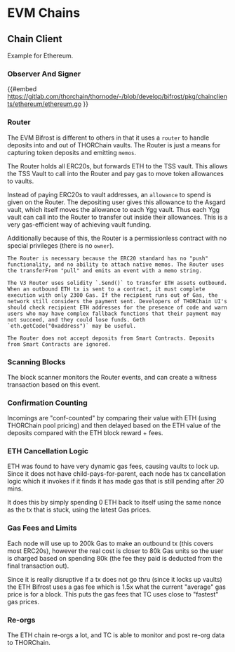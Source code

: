 # EVM Chains

## Chain Client

Example for Ethereum.

### Observer And Signer

{{#embed https://gitlab.com/thorchain/thornode/-/blob/develop/bifrost/pkg/chainclients/ethereum/ethereum.go }}

### Router

The EVM Bifrost is different to others in that it uses a `router` to handle deposits into and out of THORChain vaults. The Router is just a means for capturing token deposits and emitting `memos`.

The Router holds all ERC20s, but forwards ETH to the TSS vault. This allows the TSS Vault to call into the Router and pay gas to move token allowances to vaults.

Instead of paying ERC20s to vault addresses, an `allowance` to spend is given on the Router. The depositing user gives this allowance to the Asgard vault, which itself moves the allowance to each Ygg vault. Thus each Ygg vault can call into the Router to transfer out inside their allowances. This is a very gas-efficient way of achieving vault funding.

Additionally because of this, the Router is a permissionless contract with no special privileges (there is no `owner`).

```admonish info
The Router is necessary because the ERC20 standard has no "push" functionality, and no ability to attach native memos. The Router uses the transferFrom "pull" and emits an event with a memo string.
```

```admonish warning
The V3 Router uses solidity `.Send()` to transfer ETH assets outbound. When an outbound ETH tx is sent to a contract, it must complete execution with only 2300 Gas. If the recipient runs out of Gas, the network still considers the payment sent. Developers of THORChain UI's should check recipient ETH addresses for the presence of code and warn users who may have complex fallback functions that their payment may not succeed, and they could lose funds. Geth `eth.getCode("0xaddress")` may be useful.
```

```admonish warning
The Router does not accept deposits from Smart Contracts. Deposits from Smart Contracts are ignored.
```

### Scanning Blocks

The block scanner monitors the Router events, and can create a witness transaction based on this event.

### Confirmation Counting

Incomings are "conf-counted" by comparing their value with ETH (using THORChain pool pricing) and then delayed based on the ETH value of the deposits compared with the ETH block reward + fees.&#x20;

### ETH Cancellation Logic

ETH was found to have very dynamic gas fees, causing vaults to lock up. Since it does not have child-pays-for-parent, each node has tx cancellation logic which it invokes if it finds it has made gas that is still pending after 20 mins.&#x20;

It does this by simply spending 0 ETH back to itself using the same nonce as the tx that is stuck, using the latest Gas prices.&#x20;

### Gas Fees and Limits

Each node will use up to 200k Gas to make an outbound tx (this covers most ERC20s), however the real cost is closer to 80k Gas units so the user is charged based on spending 80k (the fee they paid is deducted from the final transaction out).&#x20;

Since it is really disruptive if a tx does not go thru (since it locks up vaults) the ETH Bifrost uses a gas fee which is 1.5x what the current "average" gas price is for a block. This puts the gas fees that TC uses close to "fastest" gas prices.&#x20;

### Re-orgs

The ETH chain re-orgs a lot, and TC is able to monitor and post re-org data to THORChain.&#x20;
